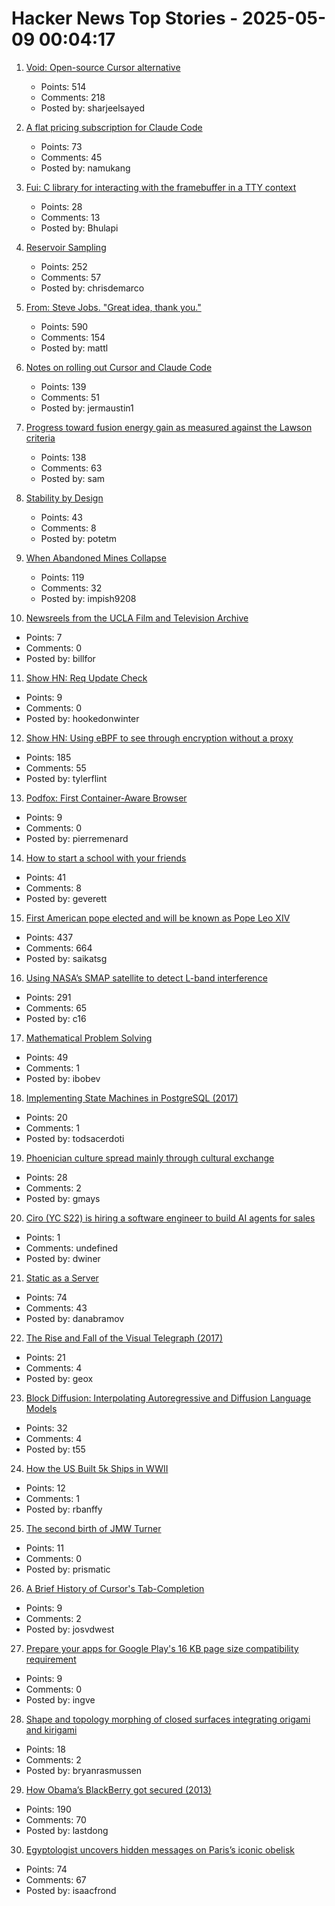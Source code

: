 # Hacker News Top Stories - 2025-05-09 00:04:17

1. [Void: Open-source Cursor alternative](https://github.com/voideditor/void)
   - Points: 514
   - Comments: 218
   - Posted by: sharjeelsayed

2. [A flat pricing subscription for Claude Code](https://support.anthropic.com/en/articles/11145838-using-claude-code-with-your-max-plan)
   - Points: 73
   - Comments: 45
   - Posted by: namukang

3. [Fui: C library for interacting with the framebuffer in a TTY context](https://github.com/martinfama/fui)
   - Points: 28
   - Comments: 13
   - Posted by: Bhulapi

4. [Reservoir Sampling](https://samwho.dev/reservoir-sampling/)
   - Points: 252
   - Comments: 57
   - Posted by: chrisdemarco

5. [From: Steve Jobs. "Great idea, thank you."](https://blog.hayman.net/2025/05/06/from-steve-jobs-great-idea.html)
   - Points: 590
   - Comments: 154
   - Posted by: mattl

6. [Notes on rolling out Cursor and Claude Code](https://ghiculescu.substack.com/p/nobody-codes-here-anymore)
   - Points: 139
   - Comments: 51
   - Posted by: jermaustin1

7. [Progress toward fusion energy gain as measured against the Lawson criteria](https://www.fusionenergybase.com/articles/continuing-progress-toward-fusion-energy-breakeven-and-gain-as-measured-against-the-lawson-criteria)
   - Points: 138
   - Comments: 63
   - Posted by: sam

8. [Stability by Design](https://potetm.com/devtalk/stability-by-design.html)
   - Points: 43
   - Comments: 8
   - Posted by: potetm

9. [When Abandoned Mines Collapse](https://practical.engineering/blog/2025/5/6/when-abandoned-mines-collapse)
   - Points: 119
   - Comments: 32
   - Posted by: impish9208

10. [Newsreels from the UCLA Film and Television Archive](https://newsreels.net/)
   - Points: 7
   - Comments: 0
   - Posted by: billfor

11. [Show HN: Req Update Check](https://github.com/ontherivt/req-update-check)
   - Points: 9
   - Comments: 0
   - Posted by: hookedonwinter

12. [Show HN: Using eBPF to see through encryption without a proxy](https://github.com/qpoint-io/qtap)
   - Points: 185
   - Comments: 55
   - Posted by: tylerflint

13. [Podfox: First Container-Aware Browser](https://val.packett.cool/blog/podfox/)
   - Points: 9
   - Comments: 0
   - Posted by: pierremenard

14. [How to start a school with your friends](https://prigoose.substack.com/p/how-to-start-a-university)
   - Points: 41
   - Comments: 8
   - Posted by: geverett

15. [First American pope elected and will be known as Pope Leo XIV](https://www.cnn.com/world/live-news/new-pope-conclave-day-two-05-08-25)
   - Points: 437
   - Comments: 664
   - Posted by: saikatsg

16. [Using NASA’s SMAP satellite to detect L-band interference](https://radioandnukes.substack.com/p/how-dare-you-transmit-at-14-ghz)
   - Points: 291
   - Comments: 65
   - Posted by: c16

17. [Mathematical Problem Solving](https://www.cip.ifi.lmu.de/~grinberg/t/20f/)
   - Points: 49
   - Comments: 1
   - Posted by: ibobev

18. [Implementing State Machines in PostgreSQL (2017)](https://felixge.de/2017/07/27/implementing-state-machines-in-postgresql/)
   - Points: 20
   - Comments: 1
   - Posted by: todsacerdoti

19. [Phoenician culture spread mainly through cultural exchange](https://www.mpg.de/24574685/0422-evan-phoenician-culture-spread-mainly-through-cultural-exchange-150495-x)
   - Points: 28
   - Comments: 2
   - Posted by: gmays

20. [Ciro (YC S22) is hiring a software engineer to build AI agents for sales](https://www.ycombinator.com/companies/ciro/jobs)
   - Points: 1
   - Comments: undefined
   - Posted by: dwiner

21. [Static as a Server](https://overreacted.io/static-as-a-server/)
   - Points: 74
   - Comments: 43
   - Posted by: danabramov

22. [The Rise and Fall of the Visual Telegraph (2017)](https://parisianfields.com/2017/11/05/the-rise-and-fall-of-the-visual-telegraph/)
   - Points: 21
   - Comments: 4
   - Posted by: geox

23. [Block Diffusion: Interpolating Autoregressive and Diffusion Language Models](https://m-arriola.com/bd3lms/)
   - Points: 32
   - Comments: 4
   - Posted by: t55

24. [How the US Built 5k Ships in WWII](https://www.construction-physics.com/p/how-the-us-built-5000-ships-in-wwii)
   - Points: 12
   - Comments: 1
   - Posted by: rbanffy

25. [The second birth of JMW Turner](https://www.newstatesman.com/culture/art-design/2025/04/the-second-birth-of-jmw-turner)
   - Points: 11
   - Comments: 0
   - Posted by: prismatic

26. [A Brief History of Cursor's Tab-Completion](https://www.coplay.dev/blog/a-brief-history-of-cursor-s-tab-completion)
   - Points: 9
   - Comments: 2
   - Posted by: josvdwest

27. [Prepare your apps for Google Play's 16 KB page size compatibility requirement](https://android-developers.googleblog.com/2025/05/prepare-play-apps-for-devices-with-16kb-page-size.html)
   - Points: 9
   - Comments: 0
   - Posted by: ingve

28. [Shape and topology morphing of closed surfaces integrating origami and kirigami](https://www.science.org/doi/10.1126/sciadv.ads5659)
   - Points: 18
   - Comments: 2
   - Posted by: bryanrasmussen

29. [How Obama’s BlackBerry got secured (2013)](https://www.electrospaces.net/2013/04/how-obamas-blackberry-got-secured.html)
   - Points: 190
   - Comments: 70
   - Posted by: lastdong

30. [Egyptologist uncovers hidden messages on Paris’s iconic obelisk](https://news.artnet.com/art-world/hidden-messages-paris-luxor-obelisk-2636508)
   - Points: 74
   - Comments: 67
   - Posted by: isaacfrond

